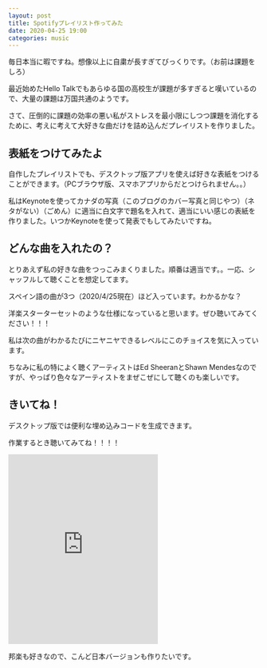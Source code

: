 ```yaml
---
layout: post
title: Spotifyプレイリスト作ってみた
date: 2020-04-25 19:00
categories: music
---
```

毎日本当に暇ですね。想像以上に自粛が長すぎてびっくりです。（お前は課題をしろ）

最近始めたHello Talkでもあらゆる国の高校生が課題が多すぎると嘆いているので、大量の課題は万国共通のようです。

さて、圧倒的に課題の効率の悪い私がストレスを最小限にしつつ課題を消化するために、考えに考えて大好きな曲だけを詰め込んだプレイリストを作りました。

## 表紙をつけてみたよ

自作したプレイリストでも、デスクトップ版アプリを使えば好きな表紙をつけることができます。（PCブラウザ版、スマホアプリからだとつけられません。。）

私はKeynoteを使ってカナダの写真（このブログのカバー写真と同じやつ）（ネタがない）（ごめん）に適当に白文字で題名を入れて、適当にいい感じの表紙を作りました。いつかKeynoteを使って発表でもしてみたいですね。

## どんな曲を入れたの？

とりあえず私の好きな曲をつっこみまくりました。順番は適当です。。一応、シャッフルして聴くことを想定してます。

スペイン語の曲が3つ（2020/4/25現在）ほど入っています。わかるかな？

洋楽スターターセットのような仕様になっていると思います。ぜひ聴いてみてください！！！

私は次の曲がわかるたびにニヤニヤできるレベルにこのチョイスを気に入っています。

ちなみに私の特によく聴くアーティストはEd SheeranとShawn Mendesなのですが、やっぱり色々なアーティストをまぜこぜにして聴くのも楽しいです。

## きいてね！

デスクトップ版では便利な埋め込みコードを生成できます。

作業するとき聴いてみてね！！！！

<iframe src="https://open.spotify.com/embed/playlist/6VPxcJscThpmBEu2ReDfrZ" width="300" height="380" frameborder="0" allowtransparency="true" allow="encrypted-media"></iframe>

邦楽も好きなので、こんど日本バージョンも作りたいです。

